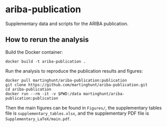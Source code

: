 # ariba-publication
Supplementary data and scripts for the ARIBA publication.


## How to rerun the analysis

Build the Docker container:

    docker build -t ariba-publication .

Run the analysis to reproduce the publication results and figures:

    docker pull martinghunt/ariba-publication:publication
    git clone https://github.com/martinghunt/ariba-publication.git
    cd ariba-publication
    docker run --rm -it -v $PWD:/data martinghunt/ariba-publication:publication

Then the main figures can be found in `Figures/`, the
supplementary tables file is `supplementary_tables.xlsx`,
and the supplementary PDF file is `Supplementary_LaTeX/main.pdf`.

